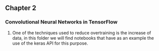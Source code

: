 ## Chapter 2


### Convolutional Neural Networks in TensorFlow

1. One of the techniques used to reduce overtraining is the increase of data, in this folder we will find notebooks that have as an example the use of the keras API for this purpose.





